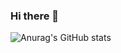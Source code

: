 ### Hi there 👋
<!-- 
### 💪 Skills
#### Platforms & Languages
<p>
  <img src="https://img.shields.io/badge/Java-007396?style=flat-square&logo=Java&logoColor=white"/>
  <img src="https://img.shields.io/badge/Oracle-F80000?style=flat-square&logo=Oracle&logoColor=white"/> 
</p> -->


![Anurag's GitHub stats](https://github-readme-stats.vercel.app/api?username=imkimbosung&show_icons=true&theme=dark)

<!--
**imkimbosung/imkimbosung** is a ✨ _special_ ✨ repository because its `README.md` (this file) appears on your GitHub profile.

-->
